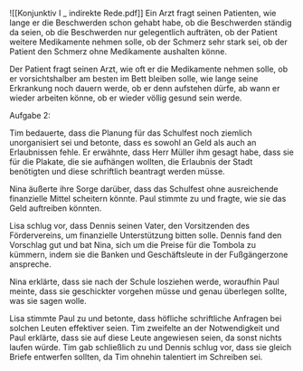 
![[Konjunktiv I _ indirekte Rede.pdf]]
Ein Arzt fragt seinen Patienten, wie lange er die Beschwerden schon gehabt habe, ob die Beschwerden ständig da seien, ob die Beschwerden nur gelegentlich aufträten, ob der Patient weitere Medikamente nehmen solle, ob der Schmerz sehr stark sei, ob der Patient den Schmerz ohne Medikamente aushalten könne.

Der Patient fragt seinen Arzt, wie oft er die Medikamente nehmen solle, ob er vorsichtshalber am besten im Bett bleiben solle, wie lange seine Erkrankung noch dauern werde, ob er denn aufstehen dürfe, ab wann er wieder arbeiten könne, ob er wieder völlig gesund sein werde.

Aufgabe 2: 

Tim bedauerte, dass die Planung für das Schulfest noch ziemlich unorganisiert sei und betonte, dass es sowohl an Geld als auch an Erlaubnissen fehle. Er erwähnte, dass Herr Müller ihm gesagt habe, dass sie für die Plakate, die sie aufhängen wollten, die Erlaubnis der Stadt benötigten und diese schriftlich beantragt werden müsse.

Nina äußerte ihre Sorge darüber, dass das Schulfest ohne ausreichende finanzielle Mittel scheitern könnte. Paul stimmte zu und fragte, wie sie das Geld auftreiben könnten.

Lisa schlug vor, dass Dennis seinen Vater, den Vorsitzenden des Fördervereins, um finanzielle Unterstützung bitten solle. Dennis fand den Vorschlag gut und bat Nina, sich um die Preise für die Tombola zu kümmern, indem sie die Banken und Geschäftsleute in der Fußgängerzone anspreche.

Nina erklärte, dass sie nach der Schule losziehen werde, woraufhin Paul meinte, dass sie geschickter vorgehen müsse und genau überlegen sollte, was sie sagen wolle.

Lisa stimmte Paul zu und betonte, dass höfliche schriftliche Anfragen bei solchen Leuten effektiver seien. Tim zweifelte an der Notwendigkeit und Paul erklärte, dass sie auf diese Leute angewiesen seien, da sonst nichts laufen würde. Tim gab schließlich zu und Dennis schlug vor, dass sie gleich Briefe entwerfen sollten, da Tim ohnehin talentiert im Schreiben sei.